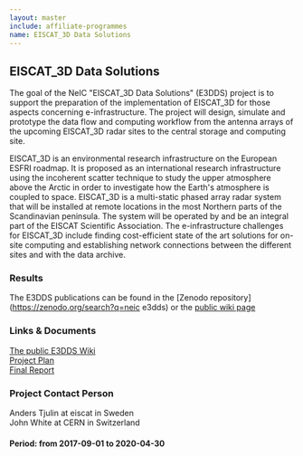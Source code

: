 ```yaml
---
layout: master
include: affiliate-programmes
name: EISCAT_3D Data Solutions
---
```


## EISCAT_3D Data Solutions

The goal of the NeIC "EISCAT_3D Data Solutions" (E3DDS) project is to support the preparation of the implementation of EISCAT_3D for those aspects concerning e-infrastructure.
The project will design, simulate and prototype the data flow and computing workflow from the antenna arrays of the upcoming EISCAT_3D radar sites to the central storage and computing site.

EISCAT_3D is an environmental research infrastructure on the European ESFRI roadmap. It is proposed as an international research infrastructure using the incoherent scatter technique to study the upper atmosphere above the Arctic in order to investigate how the Earth's atmosphere is coupled to space. EISCAT_3D is a multi-static phased array radar system that will be installed at remote locations in the most Northern parts of the Scandinavian peninsula. The system will be operated by and be an integral part of the EISCAT Scientific Association. The e-infrastructure challenges for EISCAT_3D include finding cost-efficient state of the art solutions for on-site computing and establishing network connections between the different sites and with the data archive.

### Results

The E3DDS publications can be found in the [Zenodo repository](https://zenodo.org/search?q=neic e3dds) or the [public wiki page](https://wiki.neic.no/wiki/EISCAT_3D_Data_Solutions)

### Links & Documents
[The public E3DDS Wiki](https://wiki.neic.no/wiki/EISCAT_3D_Data_Solutions) <br/>
[Project Plan](https://wiki.neic.no/wiki/EISCAT_3D_Data_Solutions#Project_Plan) <br/>
[Final Report](https://wiki.neic.no/wiki/EISCAT_3D_Data_Solutions#Final_Report)

### Project Contact Person
Anders Tjulin at eiscat in Sweden <br/>
John White at CERN in Switzerland

#### Period: from 2017-09-01 to 2020-04-30
